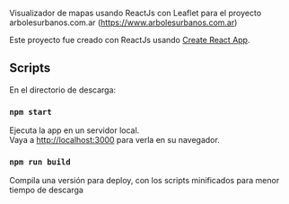 Visualizador de mapas usando ReactJs con Leaflet para el proyecto arbolesurbanos.com.ar
(https://www.arbolesurbanos.com.ar)

Este proyecto fue creado con ReactJs usando [Create React App](https://github.com/facebook/create-react-app).

## Scripts

En el directorio de descarga:

### `npm start`

Ejecuta la app en un servidor local.<br />
Vaya a [http://localhost:3000](http://localhost:3000) para verla en su navegador.

### `npm run build`

Compila una versión para deploy, con los scripts minificados para menor tiempo de descarga

